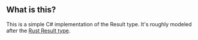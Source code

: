 ## What is this?
This is a simple C# implementation of the Result type. It's roughly modeled after the [Rust Result type](https://doc.rust-lang.org/std/result/enum.Result.html).
